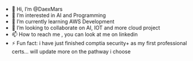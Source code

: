 - 👋 Hi, I’m @DaexMars
- 👀 I’m interested in AI and Programming
- 🌱 I’m currently learning AWS Development
- 💞️ I’m looking to collaborate on AI, IOT and more cloud project
- 📫 How to reach me , you can look at me on linkedin
- ⚡ Fun fact: i have just finished comptia security+ as my first professional certs... will update more on the pathway i choose

<!---
DaexMars/DaexMars is a ✨ special ✨ repository because its `README.md` (this file) appears on your GitHub profile.
You can click the Preview link to take a look at your changes.
--->
